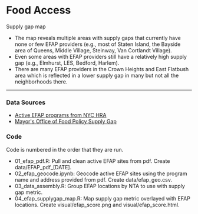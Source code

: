 # Food Access

Supply gap map

* The map reveals multiple areas with supply gaps that currently have none or few EFAP providers (e.g., most of Staten Island, the Bayside area of Queens, Middle Village, Steinway, Van Cortlandt Village).
* Even some areas with EFAP providers still have a relatively high supply gap (e.g., Elmhurst, LES, Bedford, Harlem).
* There are many EFAP providers in the Crown Heights and East Flatbush area which is reflected in a lower supply gap in many but not all the neighborhoods there.

***   


### Data Sources 
- [Active EFAP programs from NYC HRA](https://www1.nyc.gov/assets/hra/downloads/pdf/services/efap/EFAP_ACTIVE.pdf)
- [Mayor's Office of Food Policy Supply Gap](https://www1.nyc.gov/site/foodpolicy/reports-and-data/supply-gap.page)

### Code

Code is numbered in the order that they are run. 

- 01_efap_pdf.R: Pull and clean active EFAP sites from pdf.  Create data/EFAP_pdf_[DATE]. 
- 02_efap_geocode.ipynb: Geocode active EFAP sites using the program name and address provided from pdf. Create data/efap_geo.csv. 
- 03_data_assembly.R: Group EFAP locations by NTA to use with supply gap metric. 
- 04_efap_supplygap_map.R: Map supply gap metric overlayed with EFAP locations. Create visual/efap_score.png and visual/efap_score.html. 

